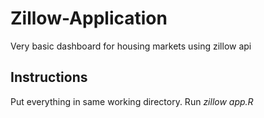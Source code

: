 # Zillow-Application
Very basic dashboard for housing markets using zillow api

## Instructions
Put everything in same working directory. Run *zillow app.R*
